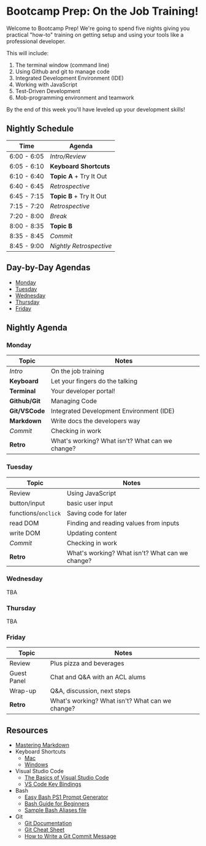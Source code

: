 # Bootcamp Prep: On the Job Training!

Welcome to Bootcamp Prep! We're going to spend five nights giving you
practical "how-to" training on getting setup and using your tools like a
professional developer. 

This will include:
1. The terminal window (command line) 
1. Using Github and git to manage code
1. Integrated Development Environment (IDE)
1. Working with JavaScript
1. Test-Driven Development
1. Mob-programming environment and teamwork

By the end of this week you'll have leveled up your development skills!

## Nightly Schedule

Time           | Agenda       
---            |---           
6:00 - 6:05    | _Intro/Review_ 
6:05 - 6:10    | **Keyboard Shortcuts** 
6:10 - 6:40    | **Topic A** + Try It Out     
6:40 - 6:45    | _Retrospective_
6:45 - 7:15    | **Topic B** + Try It Out  
7:15 - 7:20    | _Retrospective_
7:20 - 8:00    | _Break_      
8:00 - 8:35    | **Topic B**    
8:35 - 8:45    | _Commit_      
8:45 - 9:00    | _Nightly Retrospective_ 

## Day-by-Day Agendas

* [Monday](1-monday/README.md)
* [Tuesday](2-tuesday/README.md)
* [Wednesday](3-wednesday/README.md)
* [Thursday](4-thursday/README.md)
* [Friday](5-friday/README.md)

## Nightly Agenda

### Monday

Topic | Notes
---|---
_Intro_         | On the job training
**Keyboard**    | Let your fingers do the talking
**Terminal**    | Your developer portal!
**Github/Git**  | Managing Code
**Git/VSCode**  | Integrated Development Environment (IDE)
**Markdown**    | Write docs the developers way
_Commit_        | Checking in work
**Retro**       | What's working? What isn't? What can we change?

### Tuesday

Topic | Notes
---|---
Review                | Using JavaScript
button/input          | basic user input
functions/`onclick`   | Saving code for later
read DOM              | Finding and reading values from inputs
write DOM             | Updating content
_Commit_              | Checking in work
**Retro**             | What's working? What isn't? What can we change?

### Wednesday

TBA

### Thursday  

TBA

### Friday

Topic | Notes
---|---
Review         | Plus pizza and beverages
Guest Panel    | Chat and Q&A with an ACL alums
Wrap-up        | Q&A, discussion, next steps
**Retro**      | What's working? What isn't? What can we change?

## Resources
* [Mastering Markdown](https://guides.github.com/features/mastering-markdown/)
* Keyboard Shortcuts
  * [Mac](http://www.danrodney.com/mac/)
  * [Windows](http://www.hongkiat.com/blog/100-keyboard-shortcuts-windows/)
* Visual Studio Code
  * [The Basics of Visual Studio Code](https://code.visualstudio.com/Docs/editor/codebasics)
  * [VS Code Key Bindings](http://www.hongkiat.com/blog/key-binding-management-visual-studio-code/)
* Bash
  * [Easy Bash PS1 Prompt Generator](https://ezprompt.net)
  * [Bash Guide for Beginners](http://tille.garrels.be/training/bash/)
  * [Sample Bash Aliases file](code/bash_aliases.md)
* Git
  * [Git Documentation](https://git-scm.com/docs)
  * [Git Cheat Sheet](https://www.git-tower.com/blog/git-cheat-sheet/)
  * [How to Write a Git Commit Message](http://chris.beams.io/posts/git-commit/)
